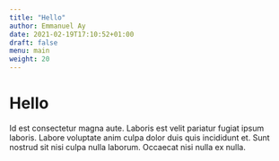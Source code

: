 ```yaml
---
title: "Hello"
author: Emmanuel Ay
date: 2021-02-19T17:10:52+01:00
draft: false
menu: main
weight: 20
---
```


# Hello

Id est consectetur magna aute. Laboris est velit pariatur fugiat ipsum laboris. Labore voluptate anim culpa dolor duis quis incididunt et. Sunt nostrud sit nisi culpa nulla laborum. Occaecat nisi nulla ex nulla.
